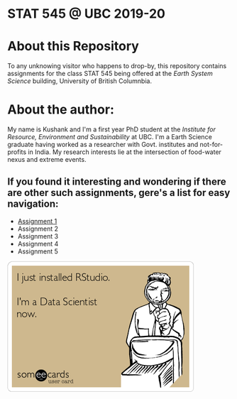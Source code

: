 # STAT 545 @ UBC 2019-20

# __About this Repository__
To any unknowing visitor who happens to drop-by, this repository contains assignments for the class STAT 545 being offered at the _Earth System Science_ building, University of British Columnbia. 

# __About the author__:
My name is Kushank and I'm a first year PhD student at the _Institute for Resource, Environment and Sustainability_ at UBC. I'm a Earth Science graduate having worked as a researcher with Govt. institutes and not-for-profits in India. My research interests lie at the intersection of food-water nexus and extreme events. 


## If you found it interesting and wondering if there are other such assignments, gere's a list for easy navigation:

* [Assignment 1](https://github.com/STAT545-UBC-hw-2019-20/stat545-hw-kushankb) 
* Assignment 2
* Assignment 3
* Assignment 4
* Assignment 5

![Are you a data scientist?](datascience.png)
